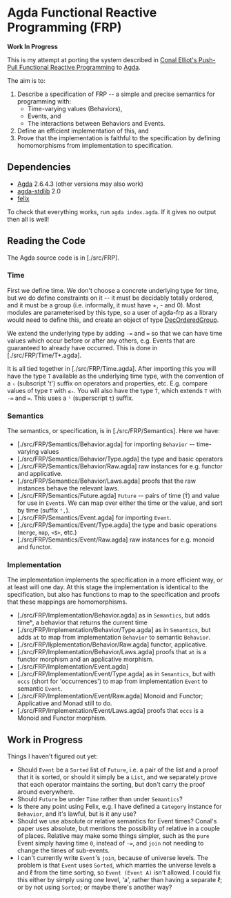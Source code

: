 # Agda Functional Reactive Programming (FRP)

**Work In Progress**

This is my attempt at porting the system described in [Conal Elliot's Push-Pull Functional Reactive Programming](http://conal.net/papers/push-pull-frp/push-pull-frp.pdf) to [Agda](https://agda.readthedocs.io/en/latest/getting-started/what-is-agda.html).

The aim is to:

1. Describe a specification of FRP -- a simple and precise semantics for programming with:
    * Time-varying values (Behaviors),
    * Events, and
    * The interactions between Behaviors and Events.
2. Define an efficient implementation of this, and
3. Prove that the implementation is faithful to the specification by defining homomorphisms from implementation to specification.

## Dependencies

* [Agda](https://agda.readthedocs.io/en/latest/getting-started/what-is-agda.html) 2.6.4.3 (other versions may also work)
* [agda-stdlib](https://github.com/Agda/agda-stdlib) 2.0
* [felix](https://github.com/conal/felix)

To check that everything works, run `agda index.agda`.
If it gives no output then all is well!

## Reading the Code

The Agda source code is in [./src/FRP].

### Time

First we define time.
We don't choose a concrete underlying type for time, but we do define constraints on it -- it must be decidably totally ordered, and it must be a group (i.e. informally, it must have +, - and 0).
Most modules are parameterised by this type, so a user of agda-frp as a library would need to define this, and create an object of type [DecOrderedGroup](./src/FRP/Time/DecOrderedGroup.agda).

We extend the underlying type by adding `-∞` and `∞` so that we can have time values which occur before or after any others, e.g. Events that are guaranteed to already have occurred.
This is done in [./src/FRP/Time/T+.agda].

It is all tied together in [./src/FRP/Time.agda].
After importing this you will have the type `T` available as the underlying time type, with the convention of a `ₜ` (subscript 't') suffix on operators and properties, etc. E.g. compare values of type `T` with `≤ₜ`.
You will also have the type `T̂`, which extends `T` with `-∞` and `∞`.
This uses a `ᵗ` (superscript `t`) suffix.

### Semantics

The semantics, or specification, is in [./src/FRP/Semantics].
Here we have:

* [./src/FRP/Semantics/Behavior.agda] for importing `Behavior` -- time-varying values
* [./src/FRP/Semantics/Behavior/Type.agda] the type and basic operators
* [./src/FRP/Semantics/Behavior/Raw.agda] raw instances for e.g. functor and applicative.
* [./src/FRP/Semantics/Behavior/Laws.agda] proofs that the raw instances behave the relevant laws.
* [./src/FRP/Semantics/Future.agda] `Future` -- pairs of time (`T̂`) and value for use in `Event`s. We can map over either the time or the value, and sort by time (suffix `ᵗ,`).
* [./src/FRP/Semantics/Event.agda] for importing `Event`.
* [./src/FRP/Semantics/Event/Type.agda] the type and basic operations (`merge`, `map`, `<$>`, etc.)
* [./src/FRP/Semantics/Event/Raw.agda] raw instances for e.g. monoid and functor.

### Implementation

The implementation implements the specification in a more efficient way, or at least will one day.
At this stage the implementation is identical to the specification, but also has functions to map to the specification and proofs that these mappings are homomorphisms.

* [./src/FRP/Implementation/Behavior.agda] as in `Semantics`, but adds timeᵇ, a behavior that returns the current time
* [./src/FRP/Implementation/Behavior/Type.agda] as in `Semantics`, but adds `at` to map from implementation `Behavior` to semantic `Behavior`.
* [./src/FRP/Iķplementation/Behavior/Raw.agda] functor, applicative.
* [./src/FRP/Implementation/Behavior/Laws.agda] proofs that `at` is a functor morphism and an applicative morphism.
* [./src/FRP/Implementation/Event.agda]
* [./src/FRP/Implementation/Event/Type.agda] as in `Semantics`, but with `occs` (short for 'occurrences') to map from implementation `Event` to semantic `Event`.
* [./src/FRP/Implementation/Event/Raw.agda] Monoid and Functor; Applicative and Monad still to do.
* [./src/FRP/Implementation/Event/Laws.agda] proofs that `occs` is a Monoid and Functor morphism.

## Work in Progress

Things I haven't figured out yet:

* Should `Event` be a `Sorted` list of `Future`, i.e. a pair of the list and a proof that it is sorted, or should it simply be a `List`, and we separately prove that each operator maintains the sorting, but don't carry the proof around everywhere.
* Should `Future` be under `Time` rather than under `Semantics`?
* Is there any point using Felix, e.g. I have defined a `Category` instance for `Behavior`, and it's lawful, but is it any use?
* Should we use absolute or relative semantics for Event times?
  Conal's paper uses absolute, but mentions the possibility of relative in a couple of places.
  Relative may make some things simpler, such as the `pure` Event simply having time `0`, instead of `-∞`, and `join` not needing to change the times of sub-events.
* I can't currently write `Event`'s `join`, because of universe levels.
  The problem is that `Event` uses `Sorted`, which marries the universe levels a and ℓ from the time sorting, so `Event (Event A)` isn't allowed.
  I could fix this either by simply using one level, 'a', rather than having a separate ℓ; or by not using `Sorted`; or maybe there's another way?
